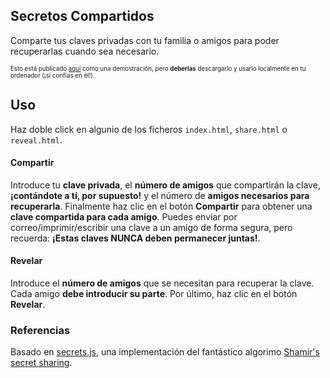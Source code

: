 ## Secretos Compartidos

Comparte tus claves privadas con tu familia o amigos para poder recuperarlas cuando sea necesario.

<sub><sup>Esto está publicado [aquí](https://al2blockchain.github.io/social-key-recovery) como una demostración, pero **deberías** descargarlo y usarlo localmente en tu ordenador (¡si confías en él!).</sup></sub>

## Uso

Haz doble click en algunio de los ficheros `index.html`, `share.html` o `reveal.html`.

#### Compartir

Introduce tu **clave privada**, el **número de amigos** que compartirán la clave, **¡contándote a tí, por supuesto!** y el número de **amigos necesarios para recuperarla**. Finalmente haz clic en el botón **Compartir** para obtener una **clave compartida para cada amigo**. Puedes enviar por correo/imprimir/escribir una clave a un amigo de forma segura, pero recuerda: **¡Estas claves NUNCA deben permanecer juntas!**.

#### Revelar

Introduce el **número de amigos** que se necesitan para recuperar la clave. Cada amigo **debe introducir su parte**. Por último, haz clic en el botón **Revelar**.

### Referencias

Basado en [secrets.js](https://github.com/grempe/secrets.js), una implementación del fantástico algorimo [Shamir's secret sharing](https://en.wikipedia.org/wiki/Shamir's_Secret_Sharing).